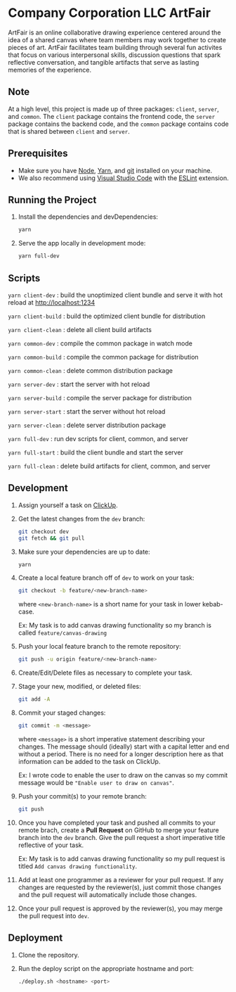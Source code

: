 # Company Corporation LLC ArtFair

ArtFair is an online collaborative drawing experience centered around the idea of a shared canvas where team members may work together to create pieces of art. ArtFair facilitates team building through several fun activites that focus on various interpersonal skills, discussion questions that spark reflective conversation, and tangible artifacts that serve as lasting memories of the experience.

## Note

At a high level, this project is made up of three packages: `client`, `server`, and `common`. The `client` package contains the frontend code, the `server` package contains the backend code, and the `common` package contains code that is shared between `client` and `server`.

## Prerequisites

- Make sure you have [Node](https://nodejs.org/), [Yarn](https://yarnpkg.com/), and [git](https://git-scm.com/) installed on your machine.
- We also recommend using [Visual Studio Code](https://code.visualstudio.com/) with the [ESLint](https://marketplace.visualstudio.com/items?itemName=dbaeumer.vscode-eslint) extension.

## Running the Project

1. Install the dependencies and devDependencies:

   ```sh
   yarn
   ```

2. Serve the app locally in development mode:

   ```sh
   yarn full-dev
   ```

## Scripts

`yarn client-dev` : build the unoptimized client bundle and serve it with hot reload at <http://localhost:1234>

`yarn client-build` : build the optimized client bundle for distribution

`yarn client-clean` : delete all client build artifacts

`yarn common-dev` : compile the common package in watch mode

`yarn common-build` : compile the common package for distribution

`yarn common-clean` : delete common distribution package

`yarn server-dev` : start the server with hot reload

`yarn server-build` : compile the server package for distribution

`yarn server-start` : start the server without hot reload

`yarn server-clean` : delete server distribution package

`yarn full-dev` : run dev scripts for client, common, and server

`yarn full-start` : build the client bundle and start the server

`yarn full-clean` : delete build artifacts for client, common, and server

## Development

1. Assign yourself a task on [ClickUp](https://app.clickup.com/).

2. Get the latest changes from the `dev` branch:

   ```sh
   git checkout dev
   git fetch && git pull
   ```

3. Make sure your dependencies are up to date:

   ```sh
   yarn
   ```

4. Create a local feature branch off of `dev` to work on your task:

   ```sh
   git checkout -b feature/<new-branch-name>
   ```

   where `<new-branch-name>` is a short name for your task in lower kebab-case.

   Ex: My task is to add canvas drawing functionality so my branch is called `feature/canvas-drawing`

5. Push your local feature branch to the remote repository:

   ```sh
   git push -u origin feature/<new-branch-name>
   ```

6. Create/Edit/Delete files as necessary to complete your task.

7. Stage your new, modified, or deleted files:

   ```sh
   git add -A
   ```

8. Commit your staged changes:

   ```sh
   git commit -m <message>
   ```

   where `<message>` is a short imperative statement describing your changes. The message should (ideally) start with a capital letter and end without a period. There is no need for a longer description here as that information can be added to the task on ClickUp.

   Ex: I wrote code to enable the user to draw on the canvas so my commit message would be `"Enable user to draw on canvas"`.

9. Push your commit(s) to your remote branch:

   ```sh
   git push
   ```

10. Once you have completed your task and pushed all commits to your remote brach, create a **Pull Request** on GitHub to merge your feature branch into the `dev` branch. Give the pull request a short imperative title reflective of your task.

    Ex: My task is to add canvas drawing functionality so my pull request is titled `Add canvas drawing functionality`.

11. Add at least one programmer as a reviewer for your pull request. If any changes are requested by the reviewer(s), just commit those changes and the pull request will automatically include those changes.

12. Once your pull request is approved by the reviewer(s), you may merge the pull request into `dev`.

## Deployment

1. Clone the repository.

2. Run the deploy script on the appropriate hostname and port:

   ```sh
   ./deploy.sh <hostname> <port>
   ```
